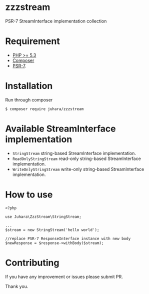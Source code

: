 # zzzstream
PSR-7 StreamInterface implementation collection

# Requirement
- [PHP >= 5.3](https://php.net)
- [Composer](https://getcomposer.org)
- [PSR-7](http://www.php-fig.org/psr/psr-7/).

# Installation
Run through composer

    $ composer require juhara/zzzstream

# Available StreamInterface implementation

- `StringStream` string-based StreamInterface implementation.
- `ReadOnlyStringStream` read-only string-based StreamInterface implementation.
- `WriteOnlyStringStream` write-only string-based StreamInterface implementation.

# How to use

    <?php

    use Juhara\ZzzStream\StringStream;

    ...
    $stream = new StringStream('hello world');

    //replace PSR-7 ResponseInterface instance with new body
    $newResponse = $response->withBody($stream);

# Contributing

If you have any improvement or issues please submit PR.

Thank you.
